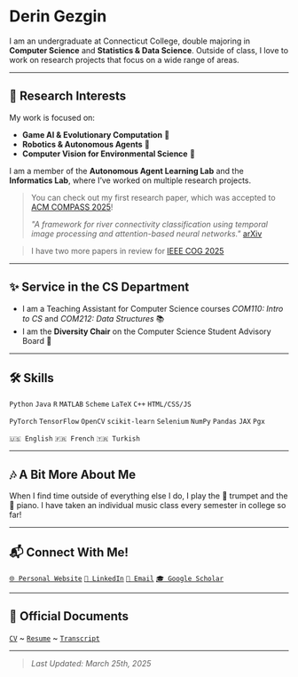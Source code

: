 # Derin Gezgin

I am an undergraduate at Connecticut College, double majoring in **Computer Science** and **Statistics & Data Science**. Outside of class, I love to work on research projects that focus on a wide range of areas.

---

## 🔬 Research Interests

My work is focused on:
- **Game AI & Evolutionary Computation** 🧬  
- **Robotics & Autonomous Agents** 🤖  
- **Computer Vision for Environmental Science** 🌱  

I am a member of the **Autonomous Agent Learning Lab** and the **Informatics Lab**, where I’ve worked on multiple research projects. 

> You can check out my first research paper, which was accepted to [ACM COMPASS 2025](https://compass.acm.org)!
> 
> _"A framework for river connectivity classification using temporal image processing and attention-based neural networks."_
> [arXiv](https://arxiv.org/abs/2502.00474)

> I have two more papers in review for [IEEE COG 2025](https://cog2025.inesc-id.pt)

---

## ✨ Service in the CS Department

- I am a Teaching Assistant for Computer Science courses *COM110: Intro to CS* and *COM212: Data Structures* 📚
- I am the **Diversity Chair** on the Computer Science Student Advisory Board 💬

---

## 🛠️ Skills

`Python` `Java` `R` `MATLAB` `Scheme` `LaTeX` `C++` `HTML/CSS/JS`

`PyTorch` `TensorFlow` `OpenCV` `scikit-learn` `Selenium` `NumPy` `Pandas` `JAX` `Pgx`

`🇺🇸 English` `🇫🇷 French` `🇹🇷 Turkish`

---

## 🎶 A Bit More About Me

When I find time outside of everything else I do, I play the 🎺 trumpet and the 🎹 piano. I have taken an individual music class every semester in college so far!

---

## 📬 Connect With Me!
[`🌐 Personal Website`](https://deringezgin.github.io) [`💼 LinkedIn`](https://www.linkedin.com/in/deringezgin/) [`📧 Email`](mailto:dgezgin@conncoll.edu) [`🎓 Google Scholar`](https://scholar.google.com/citations?user=kVhLnW8AAAAJ&hl=en)

---

## 📄 Official Documents

[` CV `](Gezgin.Derin.CV.pdf) ~ [` Resume `](Gezgin.Derin.Resume.pdf) ~ [` Transcript `](Gezgin.Derin.Transcript.pdf)

---

> _Last Updated: March 25th, 2025_
